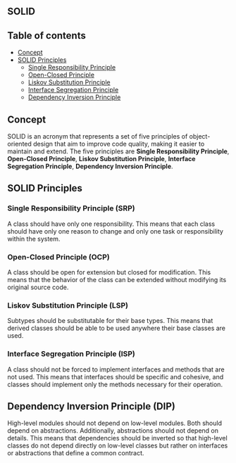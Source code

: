 
## SOLID

## Table of contents

- [Concept](#concept)
- [SOLID Principles](#solid-principles)
  - [Single Responsibility Principle](#single-responsibility-principle)
  - [Open-Closed Principle](#open-closed-principle)
  - [Liskov Substitution Principle](#liskov-substitution-principle)
  - [Interface Segregation Principle](#interface-segregation-principle)
  - [Dependency Inversion Principle](#dependency-inversion-principle)
    

## Concept
SOLID is an acronym that represents a set of five principles of object-oriented design that aim to improve code quality, making it easier to maintain and extend. The five principles are **Single Responsibility Principle**, **Open-Closed Principle**, **Liskov Substitution Principle**, **Interface Segregation Principle**, **Dependency Inversion Principle**.

## SOLID Principles
### **Single Responsibility Principle (SRP)**
A class should have only one responsibility. This means that each class should have only one reason to change and only one task or responsibility within the system.

### **Open-Closed Principle (OCP)**
A class should be open for extension but closed for modification. This means that the behavior of the class can be extended without modifying its original source code.
 
### **Liskov Substitution Principle (LSP)**
Subtypes should be substitutable for their base types. This means that derived classes should be able to be used anywhere their base classes are used.

### **Interface Segregation Principle (ISP)**
A class should not be forced to implement interfaces and methods that are not used. This means that interfaces should be specific and cohesive, and classes should implement only the methods necessary for their operation.

## **Dependency Inversion Principle (DIP)**
High-level modules should not depend on low-level modules. Both should depend on abstractions. Additionally, abstractions should not depend on details. This means that dependencies should be inverted so that high-level classes do not depend directly on low-level classes but rather on interfaces or abstractions that define a common contract.




